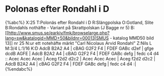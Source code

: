 # Polonas efter Rondahl i D

{%abc%}
X:25
T:Polonäs efter Rondahl i D
R:Slängpolska
O:Gotland, Slite
B:Rondahls nothäfte - Variant på Skrattpolskan (J Bagge nr 5)
B:[[http://www.smus.se/earkiv/fmk/browselarge.php?lang=sw&katalogid=MMD+50&bildnr=00013|SMUS - katalog MMD50 bild 13]] nr 25
N:ur ett notehäfte märkt "Carl Nicolaus Arvid Rondahl"
Z:Nils L
M:3/4
L:1/16
K:D
AdcB B2A2 A4 | cBAG G2F2 F4 | FDEF GABc d2ef | gfge dcdB AGFE | 
AdcB B2A2 A4 | cBAG G2F2 F4 | FDEF GABc defg | fedc c4 d4 ::
Acec Acec Acec | Aceg f2d2 d2c2 | Acec Acec Acec | Aceg f2d2 d2c2 |
AdcB B2A2 A4 | cBAG G2F2 F4 | FDEF GABc defg | fedc c4 d4 :|
{%endabc%}
